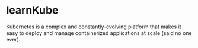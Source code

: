 # learnKube
Kubernetes is a complex and constantly-evolving platform that makes it easy to deploy and manage containerized applications at scale (said no one ever).
